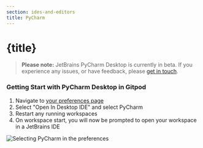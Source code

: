 ```yaml
---
section: ides-and-editors
title: PyCharm
---
```


<script context="module">
  export const prerender = true;
</script>

# {title}

> **Please note:** JetBrains PyCharm Desktop is currently in beta. If you experience any issues, or have feedback, please [get in touch](https://www.gitpod.io/support).

### Getting Start with PyCharm Desktop in Gitpod

1. Navigate to [your preferences page](https://gitpod.io/preferences)
2. Select "Open In Desktop IDE" and select PyCharm
3. Restart any running workspaces
4. On workspace start, you will now be prompted to open your workspace in a JetBrains IDE

<img class="shadow-medium w-full rounded-xl max-w-3xl mt-x-small" alt="Selecting PyCharm in the preferences" src="/images/editors/pycharm.gif">
